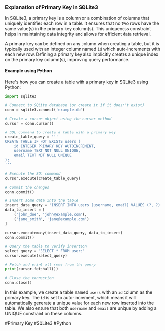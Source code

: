 ### Explanation of Primary Key in SQLite3

In SQLite3, a primary key is a column or a combination of columns that uniquely identifies each row in a table. It ensures that no two rows have the same value(s) in the primary key column(s). This uniqueness constraint helps in maintaining data integrity and allows for efficient data retrieval.

A primary key can be defined on any column when creating a table, but it is typically used with an integer column named `id` which auto-increments with each new row. Defining a primary key also implicitly creates a unique index on the primary key column(s), improving query performance.

#### Example using Python

Here's how you can create a table with a primary key in SQLite3 using Python:

```python
import sqlite3

# Connect to SQLite database (or create it if it doesn't exist)
conn = sqlite3.connect('example.db')

# Create a cursor object using the cursor method
cursor = conn.cursor()

# SQL command to create a table with a primary key
create_table_query = '''
CREATE TABLE IF NOT EXISTS users (
    id INTEGER PRIMARY KEY AUTOINCREMENT,
    username TEXT NOT NULL UNIQUE,
    email TEXT NOT NULL UNIQUE
);
'''

# Execute the SQL command
cursor.execute(create_table_query)

# Commit the changes
conn.commit()

# Insert some data into the table
insert_data_query = 'INSERT INTO users (username, email) VALUES (?, ?)'
data_to_insert = [
    ('john_doe', 'john@example.com'),
    ('jane_smith', 'jane@example.com')
]

cursor.executemany(insert_data_query, data_to_insert)
conn.commit()

# Query the table to verify insertion
select_query = 'SELECT * FROM users'
cursor.execute(select_query)

# Fetch and print all rows from the query
print(cursor.fetchall())

# Close the connection
conn.close()
```

In this example, we create a table named `users` with an `id` column as the primary key. The `id` is set to auto-increment, which means it will automatically generate a unique value for each new row inserted into the table. We also ensure that both `username` and `email` are unique by adding a UNIQUE constraint on these columns.

#Primary Key #SQLite3 #Python